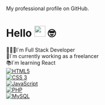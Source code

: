 My professional profile on GitHub.

# Hello <img src="https://media.giphy.com/media/hvRJCLFzcasrR4ia7z/giphy.gif" width="30"> 🤓
👨🏽‍💻I´m Full Stack Developer<br>
💼I´m currently working as a freelancer<br>
📚I´m learning React<br>
[![HTML5](https://img.shields.io/badge/HTML5-E34F26?style=for-the-badge&logo=html5&logoColor=white)](https://hcode.com.br/cursos/HTML5)<br>
[![CSS 3](https://img.shields.io/badge/CSS3-1572B6?style=for-the-badge&logo=css3&logoColor=white)](https://hcode.com.br/cursos/CSS3)<br>
[![JavaScript](https://img.shields.io/badge/JavaScript-F7DF1E?style=for-the-badge&logo=javascript&logoColor=black)](https://hcode.com.br/cursos/JSFULL)<br>
[![PHP](https://img.shields.io/badge/PHP-777BB4?style=for-the-badge&logo=php&logoColor=white)](https://hcode.com.br/cursos/PHP)<br>
[![MySQL](https://img.shields.io/badge/MySQL-4479A1?style=for-the-badge&logo=mysql&logoColor=white)](https://hcode.com.br/cursos/MySQL)<br>



<a href="#">

</a>
